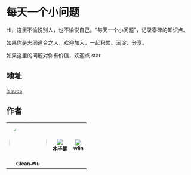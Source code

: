 # 每天一个小问题

Hi，这里不愉悦别人，也不愉悦自己。“每天一个小问题”，记录零碎的知识点。

如果你是志同道合之人，欢迎加入，一起积累、沉淀、分享。

如果这里的问题对你有价值，欢迎点 star

## 地址

[Issues](https://github.com/always-on-the-road/one-question-per-day/issues)

## 作者

<table>
  <tr>
    <td align="center"><a href="https://github.com/wugaoliang1116"><img src="https://avatars3.githubusercontent.com/u/24740506?s=460&u=9b8c0af0cb52653518060185f01e3c5e970007b2&v=4" style="border-radius: 50px; width: 100px"><br /><sub><b>Glean Wu</b></sub></a><br /></a></td>
    <td align="center"><a href="https://github.com/li-shuaishuai"><img src="https://avatars2.githubusercontent.com/u/20487014?s=460&u=5af71d67e02d53343d5432cc8f32243854c6de21&v=4" style="border-radius: 50px width: 100px"><br /><sub><b>木子朗</b></sub></a><br /></a></td>
    <td align="center"><a href="https://github.com/wlin00"><img src="https://avatars1.githubusercontent.com/u/48883217?s=460&u=ad6dde84c115ae11b4e0263991d5e818058a99b6&v=4" style="border-radius: 50px width: 100px"><br /><sub><b>wlin</b></sub></a><br /></a></td>
  </tr>
</table>
